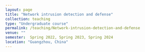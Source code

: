 ```yaml
---
layout: page
title: "Network intrusion detection and defense"
collection: teaching
type: "Undergraduate course"
permalink: /teaching/Network-intrusion-detection-and-defense
venue: ""
semester:  Spring 2022, Spring 2023, Spring 2024
location: "Guangzhou, China"
---
```


